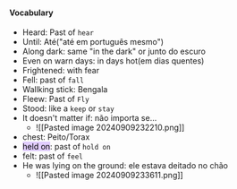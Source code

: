 #### Vocabulary
- Heard: Past of `hear`
- Until: Até("até em português mesmo")
- Along dark: same "in the dark" or junto do escuro
- Even on warn days: in days hot(em dias quentes)
- Frightened: with fear
- Fell: past of `fall`
- Wallking stick: Bengala
- Fleew: Past of `Fly`
- Stood: like a `keep` or `stay`
- It doesn't matter if: não importa se...
	- ![[Pasted image 20240909232210.png]]
- chest: Peito/Torax
-  <mark style="background: #D2B3FFA6;">held on</mark>: past of `hold on`
- felt: past of `feel`
- He was lying on the ground: ele estava deitado no chão
	- ![[Pasted image 20240909233611.png]]
